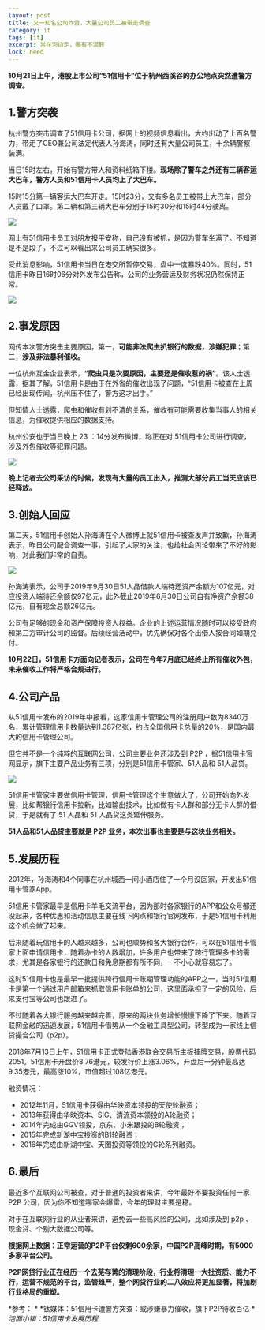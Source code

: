 ```yaml
---
layout: post
title: 又一知名公司炸雷，大量公司员工被带走调查
category: it
tags: [it]
excerpt: 常在河边走，哪有不湿鞋
lock: need
---
```


**10月21日上午，港股上市公司“51信用卡”位于杭州西溪谷的办公地点突然遭警方调查。**

## 1.警方突袭

杭州警方突击调查了51信用卡公司，据网上的视频信息看出，大约出动了上百名警力，带走了CEO兼公司法定代表人孙海涛，同时还有大量公司员工，十余辆警察装满。

当日15时左右，开始有警方带人和资料纸箱下楼。**现场除了警车之外还有三辆客运大巴车，警方人员和51信用卡人员均上了大巴车。**

15时15分第一辆客运大巴车开走。15时23分，又有多名员工被带上大巴车，部分人员戴了口罩。第二辆和第三辆大巴车分别于15时30分和15时44分驶离。

![](http://favorites.ren/assets/images/2019/it/zalie01.jpg)

网上有51信用卡员工对朋友报平安称，自己没有被抓，是因为警车坐满了。不知道是不是段子，不过可以看出来公司员工确实很多。

受此消息影响，51信用卡当日在港交所暂停交易，盘中一度暴跌40%。同时，51信用卡昨日16时06分对外发布公告称，公司的业务营运及财务状况仍然保持正常。

![](http://favorites.ren/assets/images/2019/it/zalie02.jpg)

## 2.事发原因

网传本次警方突击主要原因，第一，**可能非法爬虫扒银行的数据，涉嫌犯罪**；第二，**涉及非法暴利催收。**

一位杭州互金企业表示，**“爬虫只是次要原因，主要还是催收惹的祸”**。该人士透露，据其了解，51信用卡是由于在外省的催收出现了问题，“51信用卡被查在上周已经出现传闻，杭州压不住了，警方这才出手。”

但知情人士透露，爬虫和催收有划不清的关系，催收有可能需要收集当事人的相关信息，为催收提供相应的数据支持。

杭州公安也于当日晚上 23 ：14分发布微博，称正在对 51信用卡公司进行调查，涉及外包催收等犯罪问题。

![](http://favorites.ren/assets/images/2019/it/zalie03.jpg)

**晚上记者去公司采访的时候，发现有大量的员工出入，推测大部分员工当天应该已经释放。**

## 3.创始人回应

第二天，51信用卡创始人孙海涛在个人微博上就51信用卡被查发声并致歉，孙海涛表示，昨日公司配合调查一事，引起了大家的关注，也给社会舆论带来了不好的影响，对此我们非常的自责。

![](http://favorites.ren/assets/images/2019/it/zalie04.jpg)

孙海涛表示，公司于2019年9月30日51人品借款人端待还资产余额为107亿元，对应投资人端待还余额仅97亿元，此外截止2019年6月30日公司自有净资产余额38亿元，自有现金总额26亿元。

公司有足够的现金和资产保障投资人权益。企业的上述运营情况随时可以接受政府和第三方审计公司的监督。后续经营活动中，优先确保对各个出借人按合同如期兑付。

**10月22日，51信用卡方面向记者表示，公司在今年7月底已经终止所有催收外包，未来催收工作将严格合规进行。**

## 4.公司产品

从51信用卡发布的2019年中报看，这家信用卡管理公司的注册用户数为8340万名，累计管理信用卡数量达到1.387亿张，约占全国信用卡总量的20%，是国内最大的信用卡管理公司。

但它并不是一个纯粹的互联网公司，公司主要业务还涉及到 P2P ，据51信用卡官网显示，旗下主要产品业务有三项，分别是51信用卡管家、51人品和 51人品贷。

![](http://favorites.ren/assets/images/2019/it/zalie05.jpg)

51信用卡管家主要做信用卡管理，信用卡管理这个生意做大了，公司开始向外发展，比如帮银行信用卡拉新，比如输出技术，比如做有卡人群和部分无卡人群的借贷，于是就有了 51 人品和 51 人品贷这类延伸服务。

**51人品和51人品贷主要就是 P2P 业务，本次出事也主要是与这块业务相关。**

## 5.发展历程

2012年，孙海涛和4个同事在杭州城西一间小酒店住了一个月没回家，开发出51信用卡管家App。

51信用卡管家最早是信用卡羊毛交流平台，因为那时各家银行的APP和公众号都还没起来，各种优惠和活动信息主要在线下网点和银行官网发布，于是51信用卡利用这个机会做了起来。

后来随着玩信用卡的人越来越多，公司也顺势和各大银行合作，可以在51信用卡管家上面申请信用卡，随着办卡的人数增加，许多用户也带来了跨行管理多卡的需求，尤其是各家银行的还款日和免息期都有所不同，一不小心就容易忘了。

这时51信用卡也是最早一批提供跨行信用卡账期管理功能的APP之一，当时51信用卡是第一个通过用户邮箱来抓取信用卡账单的公司，这里面承担了一定的风险，后来支付宝等公司也跟进了。

不过随着各大银行服务越来越完善，原来的两块业务增长慢慢下降了下来。随着互联网金融的迅速发展，51信用卡借势从一个金融工具型公司，转型成为一家线上信贷撮合公司（p2p）。

2018年7月13日上午，51信用卡正式登陆香港联合交易所主板挂牌交易，股票代码2051。51信用卡开盘价8.76港元，较发行价上涨3.06%，开盘后一分钟最高达9.35港元，最高涨10%，市值超过108亿港元。

融资情况：

- 2012年11月，51信用卡获得由华映资本领投的天使轮融资；  
- 2013年获得由华映资本、SIG、清流资本领投的A轮融资；  
- 2014年完成由GGV领投，京东、小米跟投的B轮融资；  
- 2015年完成新湖中宝投资的B1轮融资；  
- 2016年完成由新湖中宝、天图投资等领投的C轮系列融资。  

## 6.最后

最近多个互联网公司被查，对于普通的投资者来讲，今年最好不要投资任何一家 P2P 公司，因为你不知道哪家会爆雷，今年的理财主要是稳。

对于在互联网行业的从业者来讲，避免去一些高风险的公司，比如涉及到 p2p 、现金贷、个别大数据公司等。

**根据网上数据：正常运营的P2P平台仅剩600余家，中国P2P高峰时期，有5000多家平台公司。**

**P2P网贷行业正在经历一个去芜存菁的清理阶段，行业将清理一大批资质、能力不行，运营不规范的平台，监管趋严，整个网贷行业的二八效应将更加显著，将加剧行业格局的重塑。**

*参考： * 
*钛媒体：51信用卡遭警方突查：或涉嫌暴力催收，旗下P2P待收百亿  *
*泡面小镇：51信用卡发展历程*
